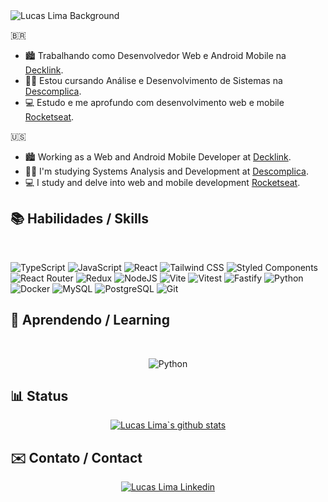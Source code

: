  <img align='center' src="https://media.licdn.com/dms/image/D4D16AQEGOmyEbFjP7g/profile-displaybackgroundimage-shrink_350_1400/0/1680060555802?e=1712793600&v=beta&t=iIogBeRqYcvPINlApadoo1rW3b0MQRZC4ij6LO62wS8" alt="Lucas Lima Background"/>

🇧🇷

- 🏙 Trabalhando como Desenvolvedor Web e Android Mobile na [Decklink](http://declink.com.br/).
- 👋🏻 Estou cursando Análise e Desenvolvimento de Sistemas na [Descomplica](https://descomplica.com.br/faculdade/tecnologia/analise-e-desenvolvimento-de-sistemas/).
- 💻 Estudo e me aprofundo com desenvolvimento web e mobile [Rocketseat](https://www.rocketseat.com.br/).

🇺🇸

- 🏙 Working as a Web and Android Mobile Developer at [Decklink](http://declink.com.br/).
- 👋🏻 I'm studying Systems Analysis and Development at [Descomplica](https://descomplica.com.br/faculdade/tecnologia/analise-e-desenvolvimento-de-sistemas/).
- 💻 I study and delve into web and mobile development [Rocketseat](https://www.rocketseat.com.br/).

## 📚 Habilidades / Skills

<section align='left'><br>
 
 ![TypeScript](https://img.shields.io/badge/typescript-%23007ACC.svg?style=for-the-badge&logo=typescript&logoColor=white)
 ![JavaScript](https://img.shields.io/badge/javascript-%23F7DF1E.svg?style=for-the-badge&logo=javascript&logoColor=black)
 ![React](https://img.shields.io/badge/react-%2320232a.svg?style=for-the-badge&logo=react&logoColor=%2361DAFB)
 ![Tailwind CSS](https://img.shields.io/badge/tailwindcss-%2338B2AC.svg?style=for-the-badge&logo=tailwind-css&logoColor=white)
 ![Styled Components](https://img.shields.io/badge/styled--components-DB7093?style=for-the-badge&logo=styled-components&logoColor=white)
 ![React Router](https://img.shields.io/badge/React_Router-CA4245?style=for-the-badge&logo=react-router&logoColor=white)
 ![Redux](https://img.shields.io/badge/redux-%23593d88.svg?style=for-the-badge&logo=redux&logoColor=white)
 ![NodeJS](https://img.shields.io/badge/node.js-6DA55F?style=for-the-badge&logo=node.js&logoColor=white)
 ![Vite](https://img.shields.io/badge/vite-%23646CFF.svg?style=for-the-badge&logo=vite&logoColor=white)
 ![Vitest](https://img.shields.io/badge/-vitest-%23C21325?style=for-the-badge&logo=vitest&logoColor=white)
 ![Fastify](https://img.shields.io/badge/fastify-%23404d59.svg?style=for-the-badge&logo=fastify&logoColor=%2361DAFB)
 ![Python](https://img.shields.io/badge/python-3670A0?style=for-the-badge&logo=python&logoColor=ffdd54)
 ![Docker](https://img.shields.io/badge/docker-%230db7ed.svg?style=for-the-badge&logo=docker&logoColor=white)
 ![MySQL](https://img.shields.io/badge/mysql-%2300f.svg?style=for-the-badge&logo=mysql&logoColor=white)
 ![PostgreSQL](https://img.shields.io/badge/postgresql-%2300f.svg?style=for-the-badge&logo=postgresql&logoColor=white)
 ![Git](https://img.shields.io/badge/git-%23F05033.svg?style=for-the-badge&logo=git&logoColor=white)

 </section>

## 🌱 Aprendendo / Learning

<section align='center'><br>
 
![Python](https://img.shields.io/badge/python-%23000000.svg?style=for-the-badge&logo=python&logoColor=white)

</section>

## 📊 Status

<section align='center'>
<a href="https://github.com/developerlucaslima"><img src="https://github-readme-streak-stats.herokuapp.com/?user=developerlucaslima&theme=tokyonight&hide_border=true)" alt="Lucas Lima`s github stats" /></a>
</section>
    
 ## ✉️ Contato / Contact

<section align='center'>
<a href='https://www.linkedin.com/in/developerlucaslima/' target='_blank' ><img align='center' alt='Lucas Lima Linkedin' src='https://img.shields.io/badge/LinkedIn-0077B5?style=for-the-badge&logo=linkedin&logoColor=white'/></a>
</section>
